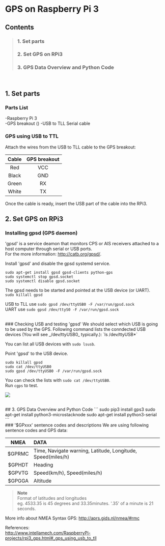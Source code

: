 # GPS on Raspberry Pi 3  

## Contents  
>### 1. Set parts  
>### 2. Set GPS on RPi3 
>### 3. GPS Data Overview and Python Code  
<br>


## 1. Set parts  

### Parts List  
-Raspberry Pi 3  
-GPS breakout ()
-USB to TLL Serial cable  

### GPS using USB to TTL
Attach the wires from the USB to TLL cable to the GPS breakout:  

| Cable | GPS breakout |   
|:-----------:|:-----------:|  
| Red | VCC |  
| Black | GND |  
| Green | RX |  
| White | TX |  

Once the cable is ready, insert the USB part of the cable into the RPi3. 
<br>

 
## 2. Set GPS on RPi3 

### Installing gpsd (GPS daemon)  
'gpsd' is a service deamon that monitors CPS or AIS receivers attached to a host computer through serial or USB ports.  
 For the more information: http://catb.org/gpsd/.  

Install 'gpsd' and disable the gpsd systemd service.  
```
sudo apt-get install gpsd gpsd-clients python-gps  
sudo systemctl stop gpsd.socket  
sudo systemctl disable gpsd.socket  
```  

The gpsd needs to be started and pointed at the USB device (or UART).  
`sudo killall gpsd`  


USB to TLL use `sudo gpsd /dev/ttyUSB0 -F /var/run/gpsd.sock`  
UART use `sudo gpsd /dev/ttyS0 -F /var/run/gpsd.sock`  

<br>
### Checking USB and testing 'gpsd'  
We should select which USB is going to be used by the GPS.  
Following command lists the conndected USB devices (You will see _/dev/ttyUSB0_ typically.):  
`ls /dev/ttyUSB*`  
 
 You can list all USB devices with `sudo lsusb`.  
 
 
 Point 'gpsd' to the USB device.  
 ```
 sudo killall gpsd
 sudo cat /dev/ttyUSB0
 sudo gpsd /dev/ttyUSB0 -F /var/run/gpsd.sock  
  ```  
  
  You can check the lists with `sudo cat /dev/ttyUSB0`.  
  Run `cgps` to test.  
  
  
  
![](https://github.com/EllieDJeon/RaspberryPi/IMG/gps_1.PNG)  



<br>
## 3. GPS Data Overview and Python Code  
```  
sudo pip3 install gps3  
sudo apt-get install python3-microstacknode  
sudo apt-get install python3-serial  
```  
<br>
### '$GPxxx' sentence codes and descriptions  
We are using following sentence codes and GPS data:   

| NMEA | DATA |   
|:-----------:|:-----------|  
| $GPRMC | Time, Navigate warning, Latitude, Longitude, Speed(miles/h) |  
| $GPHDT | Heading |  
| $GPVTG | Speed(km/h), Speed(miles/h) |  
| $GPGGA | Altitude |  


> __Note__  
> Format of latitudes and longitudes  
> eg. 4533.35 is 45 degrees and 33.35minutes. '.35' of a minute is 21 seconds.  


More info about NMEA Syntax GPS: http://aprs.gids.nl/nmea/#rmc



 
References:  
http://www.intellamech.com/RaspberryPi-projects/rpi3_gps.html#_gps_using_usb_to_tll  


